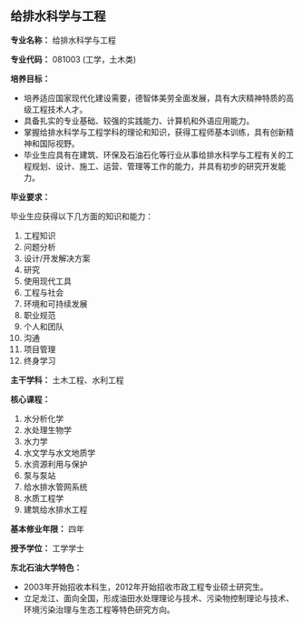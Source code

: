 
## 给排水科学与工程

**专业名称：** 给排水科学与工程

**专业代码：** 081003 (工学，土木类)

**培养目标：**

*   培养适应国家现代化建设需要，德智体美劳全面发展，具有大庆精神特质的高级工程技术人才。
*   具备扎实的专业基础、较强的实践能力、计算机和外语应用能力。
*   掌握给排水科学与工程学科的理论和知识，获得工程师基本训练，具有创新精神和国际视野。
*   毕业生应具有在建筑、环保及石油石化等行业从事给排水科学与工程有关的工程规划、设计、施工、运营、管理等工作的能力，并具有初步的研究开发能力。

**毕业要求：**

毕业生应获得以下几方面的知识和能力：

1.  工程知识
2.  问题分析
3.  设计/开发解决方案
4.  研究
5.  使用现代工具
6.  工程与社会
7.  环境和可持续发展
8.  职业规范
9.  个人和团队
10. 沟通
11. 项目管理
12. 终身学习

**主干学科：** 土木工程、水利工程

**核心课程：**

1.  水分析化学
2.  水处理生物学
3.  水力学
4.  水文学与水文地质学
5.  水资源利用与保护
6.  泵与泵站
7.  给水排水管网系统
8.  水质工程学
9.  建筑给水排水工程

**基本修业年限：** 四年

**授予学位：** 工学学士

**东北石油大学特色：**

*   2003年开始招收本科生，2012年开始招收市政工程专业硕士研究生。
*   立足龙江、面向全国，形成油田水处理理论与技术、污染物控制理论与技术、环境污染治理与生态工程等特色研究方向。

